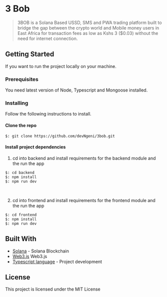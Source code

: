 
# 3 Bob
> 3BOB is a Solana Based USSD, SMS and PWA trading platform built to bridge the gap between the crypto world and Mobile money users in East Africa for transaction fees as low as Kshs 3 ($0.03) without the need for internet connection.

  

## Getting Started

If you want to run the project locally on your machine.

  

### Prerequisites

  

You need latest version of Node, Typescript and Mongoose installed.

  
  

### Installing

  

Follow the following instructions to install.

#### Clone the repo

  

```
$: git clone https://github.com/devNgeni/3bob.git
```

#### Install project dependencies

1. cd into backend and install requirements for the backend module and the run the app
```
$: cd backend
$: npm install
$: npm run dev
```
<br>

2. cd into frontend and install requirements for the frontend module and the run the app
```
$: cd frontend
$: npm install
$: npm run dev
```


## Built With

  

*  [Solana](https://solana.com/) - Solana Blockchain
*  [Web3.js](https://web3js.readthedocs.io/en/v1.3.4/) Web3.js
*  [Typescript language](https://www.typescriptlang.org/) - Project development


## License

  

This project is licensed under the MIT License
